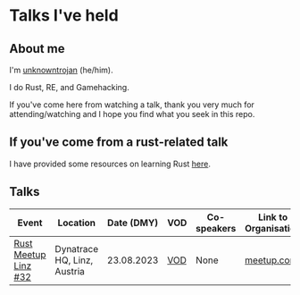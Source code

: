 # Talks I've held

## About me

I'm [unknowntrojan](https://github.com/unknowntrojan) (he/him).

I do Rust, RE, and Gamehacking.

If you've come here from watching a talk, thank you very much for attending/watching and I hope you find what you seek in this repo.

## If you've come from a rust-related talk

I have provided some resources on learning Rust [here](RUST.md).

## Talks

| Event | Location | Date (DMY) | VOD | Co-speakers | Link to Organisation |
| ---   | ---      | ---        | --- | ---         | ---                  |
| [Rust Meetup Linz #32](23-08-2023-RustLinz/talk.md) | Dynatrace HQ, Linz, Austria | 23.08.2023 | [VOD](https://youtu.be/XNgXX5CM1nw?t=4298) | None | [meetup.com](https://www.meetup.com/rust-linz/events/294718621) |
